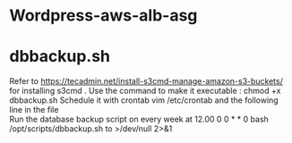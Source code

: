 # Wordpress-aws-alb-asg
# dbbackup.sh
Refer to https://tecadmin.net/install-s3cmd-manage-amazon-s3-buckets/ for installing s3cmd .
Use the command to make it executable : chmod +x dbbackup.sh
Schedule it with crontab
vim /etc/crontab and the following line in the file     
Run the database backup script on every week at 12.00
0 0 * * 0  bash /opt/scripts/dbbackup.sh to  >/dev/null 2>&1 
